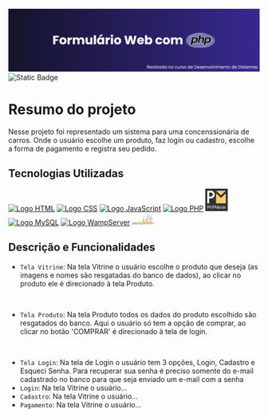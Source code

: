 <img src='formulario-loja/img/download-php.png' alt="Título README"></img>
![Static Badge](https://img.shields.io/badge/STATUS-FINALIZADO-%23291f6c)

<h1>Resumo do projeto</h1>

<p>Nesse projeto foi representado um sistema para uma concenssionária de carros. Onde o usuário escolhe um produto, faz login ou cadastro, escolhe a forma de pagamento e registra seu pedido.</p>

<h2>Tecnologias Utilizadas</h2>

<div width='500px' height='70px'>
    <a href="https://pt.wikipedia.org/wiki/HTML5" target="_blank"><img width='45px' src="https://cdn.jsdelivr.net/gh/devicons/devicon/icons/html5/html5-original.svg" alt="Logo HTML"></img></a>  
    <a href="https://pt.wikipedia.org/wiki/Cascading_Style_Sheets" target="_blank"><img width='45px' src="https://cdn.jsdelivr.net/gh/devicons/devicon/icons/css3/css3-original.svg" alt="Logo CSS"></img></a>  
    <a href="https://pt.wikipedia.org/wiki/JavaScript" target="_blank"><img width='45px' src="https://cdn.jsdelivr.net/gh/devicons/devicon/icons/javascript/javascript-original.svg" alt="Logo JavaScript"></img></a> 
    <a href="https://www.php.net/" target="_blank"><img width='45px' src="https://cdn.jsdelivr.net/gh/devicons/devicon/icons/php/php-original.svg" alt="Logo PHP"></img></a> 
    <a href="https://github.com/PHPMailer/PHPMailer" target="_blank"><img width='45px' src="formulario-loja/img/phpmailer.png" alt="Logo PHPMailer"></img></a>
    <a href="https://www.mysql.com/" target="_blank"><img width='45px' src="https://cdn.jsdelivr.net/gh/devicons/devicon/icons/mysql/mysql-original-wordmark.svg" alt="Logo MySQL"></img></a>
    <a href="https://www.wampserver.com/en/" target="_blank"><img width='45px' src="https://upload.wikimedia.org/wikipedia/commons/thumb/f/f4/WampServer-logo.svg/1200px-WampServer-logo.svg.png" alt="Logo WampServer"></img></a>
    <a href="https://www.phpmyadmin.net/" target="_blank"><img width='45px' src="formulario-loja/img/PhpMyAdmin_logo.png" alt="Logo WampServer"></img></a>
</div>

<h2>Descrição e Funcionalidades</h2>

- `Tela Vitrine`: Na tela Vitrine o usuário escolhe o produto que deseja (as imagens e nomes são resgatadas do banco de dados), ao clicar no produto ele é direcionado à tela Produto. 

<br>

- `Tela Produto`: Na tela Produto todos os dados do produto escolhido são resgatados do banco. Aqui o usuário só tem a opção de comprar, ao clicar no botão 'COMPRAR' é direcionado à tela de login.

<br>

- `Tela Login`: Na tela de Login o usuário tem 3 opções, Login, Cadastro e Esqueci Senha. Para recuperar sua senha é preciso somente do e-mail cadastrado no banco para que seja enviado um e-mail com a senha
- `Login`: Na tela Vitrine o usuário...
- `Cadastro`: Na tela Vitrine o usuário...
- `Pagamento`: Na tela Vitrine o usuário...



